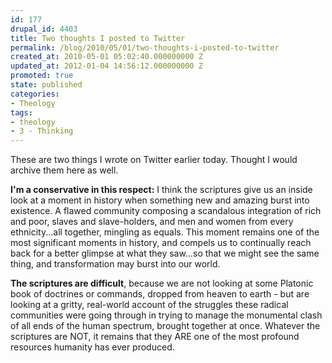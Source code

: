 ```yaml
---
id: 177
drupal_id: 4403
title: Two thoughts I posted to Twitter
permalink: /blog/2010/05/01/two-thoughts-i-posted-to-twitter
created_at: 2010-05-01 05:02:40.000000000 Z
updated_at: 2012-01-04 14:56:12.000000000 Z
promoted: true
state: published
categories:
- Theology
tags:
- theology
- 3 - Thinking
---
```

These are two things I wrote on Twitter earlier today. Thought I would archive them here as well.

<strong>I'm a conservative in this respect:</strong> I think the scriptures give us an inside look at a moment in history when something new and amazing burst into existence. A flawed community composing a scandalous integration of rich and poor, slaves and slave-holders, and men and women from every ethnicity...all together, mingling as equals. This moment remains one of the most significant moments in history, and compels us to continually reach back for a better glimpse at what they saw...so that we might see the same thing, and transformation may burst into our world.

<strong>The scriptures are difficult</strong>, because we are not looking at some Platonic book of doctrines or commands, dropped from heaven to earth - but are looking at a gritty, real-world account of the struggles these radical communities were going through in trying to manage the monumental clash of all ends of the human spectrum, brought together at once. Whatever the scriptures are NOT, it remains that they ARE one of the most profound resources humanity has ever produced.
